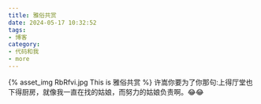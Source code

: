 ```yaml
---
title: 雅俗共赏
date: 2024-05-17 10:32:52
tags:
- 博客
category:
- 代码和我
- more
---
```

{% asset_img RbRfvi.jpg This is 雅俗共赏 %}
许嵩你要为了你那句:上得厅堂也下得厨房，就像我一直在找的姑娘，而努力的姑娘负责啊。😂😂